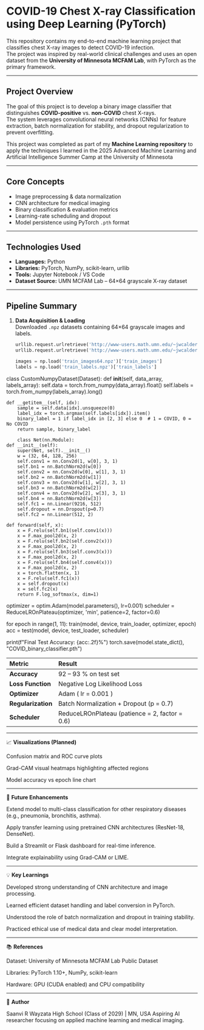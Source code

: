 #  COVID-19 Chest X-ray Classification using Deep Learning (PyTorch)

This repository contains my end-to-end machine learning project that classifies chest X-ray images to detect COVID-19 infection.  
The project was inspired by real-world clinical challenges and uses an open dataset from the **University of Minnesota MCFAM Lab**, with PyTorch as the primary framework.

---

##  Project Overview

The goal of this project is to develop a binary image classifier that distinguishes **COVID-positive** vs. **non-COVID** chest X-rays.  
The system leverages convolutional neural networks (CNNs) for feature extraction, batch normalization for stability, and dropout regularization to prevent overfitting.  

This project was completed as part of my **Machine Learning repository** to apply the techniques I learned in the 2025 Advanced Machine Learning and Artificial Intelligence Summer Camp at the University of Minnesota

---

##  Core Concepts
- Image preprocessing & data normalization  
- CNN architecture for medical imaging  
- Binary classification & evaluation metrics  
- Learning-rate scheduling and dropout  
- Model persistence using PyTorch `.pth` format  

---

##  Technologies Used
- **Languages:** Python  
- **Libraries:** PyTorch, NumPy, scikit-learn, urllib  
- **Tools:** Jupyter Notebook / VS Code  
- **Dataset Source:** UMN MCFAM Lab – 64×64 grayscale X-ray dataset  

---

##  Pipeline Summary

1. **Data Acquisition & Loading**  
   Downloaded `.npz` datasets containing 64×64 grayscale images and labels.  

   ```python
   urllib.request.urlretrieve('http://www-users.math.umn.edu/~jwcalder/MCFAM/train_images64.npz', 'train_images64.npz')
   urllib.request.urlretrieve('http://www-users.math.umn.edu/~jwcalder/MCFAM/train_labels.npz', 'train_labels.npz')

   images = np.load('train_images64.npz')['train_images']
   labels = np.load('train_labels.npz')['train_labels']

class CustomNumpyDataset(Dataset):
    def __init__(self, data_array, labels_array):
        self.data = torch.from_numpy(data_array).float()
        self.labels = torch.from_numpy(labels_array).long()

    def __getitem__(self, idx):
        sample = self.data[idx].unsqueeze(0)
        label_idx = torch.argmax(self.labels[idx]).item()
        binary_label = 1 if label_idx in [2, 3] else 0  # 1 = COVID, 0 = No COVID
        return sample, binary_label

        class Net(nn.Module):
    def __init__(self):
        super(Net, self).__init__()
        w = (32, 64, 128, 256)
        self.conv1 = nn.Conv2d(1, w[0], 3, 1)
        self.bn1 = nn.BatchNorm2d(w[0])
        self.conv2 = nn.Conv2d(w[0], w[1], 3, 1)
        self.bn2 = nn.BatchNorm2d(w[1])
        self.conv3 = nn.Conv2d(w[1], w[2], 3, 1)
        self.bn3 = nn.BatchNorm2d(w[2])
        self.conv4 = nn.Conv2d(w[2], w[3], 3, 1)
        self.bn4 = nn.BatchNorm2d(w[3])
        self.fc1 = nn.Linear(9216, 512)
        self.dropout = nn.Dropout(p=0.7)
        self.fc2 = nn.Linear(512, 2)

    def forward(self, x):
        x = F.relu(self.bn1(self.conv1(x)))
        x = F.max_pool2d(x, 2)
        x = F.relu(self.bn2(self.conv2(x)))
        x = F.max_pool2d(x, 2)
        x = F.relu(self.bn3(self.conv3(x)))
        x = F.max_pool2d(x, 2)
        x = F.relu(self.bn4(self.conv4(x)))
        x = F.max_pool2d(x, 2)
        x = torch.flatten(x, 1)
        x = F.relu(self.fc1(x))
        x = self.dropout(x)
        x = self.fc2(x)
        return F.log_softmax(x, dim=1)

optimizer = optim.Adam(model.parameters(), lr=0.001)
scheduler = ReduceLROnPlateau(optimizer, 'min', patience=2, factor=0.6)

for epoch in range(1, 11):
    train(model, device, train_loader, optimizer, epoch)
    acc = test(model, device, test_loader, scheduler)

print(f"Final Test Accuracy: {acc:.2f}%")
torch.save(model.state_dict(), "COVID_binary_classifier.pth")


| Metric             | Result                                         |
| :----------------- | :--------------------------------------------- |
| **Accuracy**       | 92 – 93 % on test set                          |
| **Loss Function**  | Negative Log Likelihood Loss                   |
| **Optimizer**      | Adam ( lr = 0.001 )                            |
| **Regularization** | Batch Normalization + Dropout (p = 0.7)        |
| **Scheduler**      | ReduceLROnPlateau (patience = 2, factor = 0.6) |

---

📈 **Visualizations (Planned)**

Confusion matrix and ROC curve plots

Grad-CAM visual heatmaps highlighting affected regions

Model accuracy vs epoch line chart

---

🧩 **Future Enhancements**

Extend model to multi-class classification for other respiratory diseases (e.g., pneumonia, bronchitis, asthma).

Apply transfer learning using pretrained CNN architectures (ResNet-18, DenseNet).

Build a Streamlit or Flask dashboard for real-time inference.

Integrate explainability using Grad-CAM or LIME.

---

💡 **Key Learnings**

Developed strong understanding of CNN architecture and image processing.

Learned efficient dataset handling and label conversion in PyTorch.

Understood the role of batch normalization and dropout in training stability.

Practiced ethical use of medical data and clear model interpretation.

---

📚 **References**

Dataset: University of Minnesota MCFAM Lab Public Dataset

Libraries: PyTorch 1.10+, NumPy, scikit-learn

Hardware: GPU (CUDA enabled) and CPU compatibility

---

🏅 **Author**

Saanvi R
Wayzata High School (Class of 2029) | MN, USA
Aspiring AI researcher focusing on applied machine learning and medical imaging.
